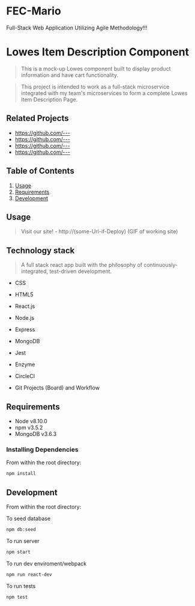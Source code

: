 # FEC-Mario
Full-Stack Web Application Utilizing Agile Methodology!!!

# Lowes Item Description Component

> This is a mock-up Lowes component built to display product information and have cart functionality.

> This project is intended to work as a full-stack microservice integrated with my team's microservices to form a complete Lowes Item Description Page.

## Related Projects

- https://github.com/---
- https://github.com/---
- https://github.com/---
- https://github.com/---

## Table of Contents

1.  [Usage](#Usage)
1.  [Requirements](#requirements)
1.  [Development](#development)

## Usage

> Visit our site! - http://(some-Url-if-Deploy)
> (GIF of working site)

## Technology stack

> A full stack react app built with the philosophy of continuously-integrated, test-driven development.

- CSS
- HTML5
- React.js
- Node.js
- Express
- MongoDB

- Jest
- Enzyme
- CircleCI

- Git Projects (Board) and Workflow

## Requirements


- Node v8.10.0
- npm v3.5.2
- MongoDB v3.6.3

### Installing Dependencies

From within the root directory:

```sh
npm install
```

## Development

From within the root directory:

To seed database

```sh
npm db:seed
```

To run server

```sh
npm start
```

To run dev enviroment/webpack

```sh
npm run react-dev
```

To run tests

```sh
npm test
```
